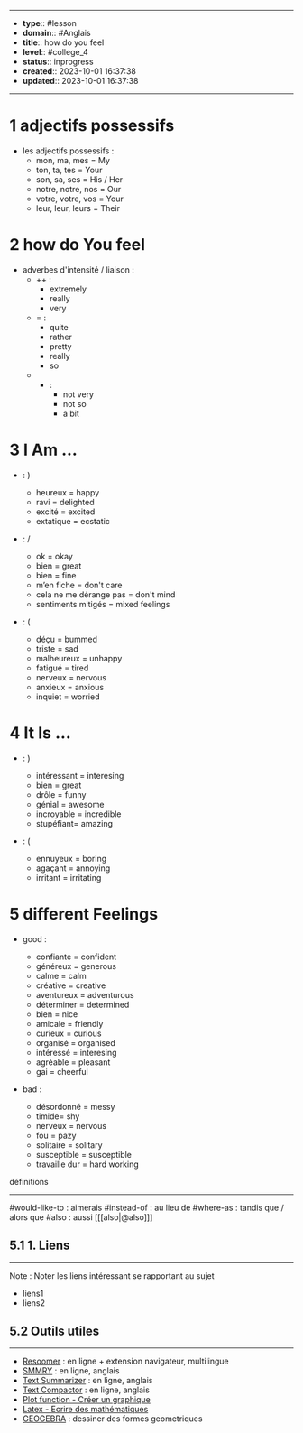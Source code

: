 


---
- **type**:: #lesson
- **domain**:: #Anglais
- **title**:: how do you feel 
- **level**:: #college_4
- **status**:: inprogress
- **created**:: 2023-10-01 16:37:38
- **updated**:: 2023-10-01 16:37:38
---

# 1	adjectifs possessifs

- les adjectifs possessifs :
	- mon, ma, mes = My
	- ton, ta, tes = Your
	- son, sa, ses = His / Her
	- notre, notre, nos = Our
	- votre, votre, vos = Your
	- leur, leur, leurs = Their

# 2	how do You feel 

- adverbes d'intensité / liaison :
	- ++ :
		- extremely
		- really
		- very
	-  = :
		- quite
		- rather
		- pretty
		- really
		- so
	- - :
		- not very
		- not so 
		- a bit


# 3	I Am …

- : ) 
	- heureux = happy
	- ravi = delighted
	- excité = excited 
	- extatique = ecstatic

- : /
	- ok = okay
	- bien = great
	- bien = fine
	- m’en fiche = don't care
	- cela ne me dérange pas = don't mind
	- sentiments mitigés = mixed feelings

- : (
	- déçu = bummed
	- triste = sad
	- malheureux = unhappy
	- fatigué = tired
	- nerveux = nervous
	- anxieux = anxious 
	- inquiet = worried

# 4	It Is …

- : )
	- intéressant = interesing
	- bien = great
	- drôle = funny
	- génial = awesome
	- incroyable = incredible
	- stupéfiant= amazing

- : (
	- ennuyeux = boring
	- agaçant = annoying
	- irritant = irritating

# 5	different Feelings

- good :
	- confiante = confident
	- généreux = generous
	- calme = calm
	- créative = creative
	- aventureux = adventurous
	- déterminer = determined
	- bien = nice
	- amicale = friendly
	- curieux = curious
	- organisé = organised
	- intéressé = interesing
	- agréable = pleasant
	- gai = cheerful

- bad :
	- désordonné = messy
	- timide= shy
	- nerveux = nervous
	- fou = pazy
	- solitaire = solitary
	- susceptible = susceptible
	- travaille dur = hard working


définitions

---
#would-like-to : aimerais
#instead-of : au lieu de
#where-as : tandis que / alors que 
#also : aussi
[[[also|@also]]]


## 5.1	1. Liens
---

Note :  Noter les liens intéressant se rapportant au sujet

- liens1
- liens2



## 5.2	Outils utiles
---

-   [Resoomer](https://resoomer.com/fr) : en ligne + extension navigateur, multilingue
-   [SMMRY](https://smmry.com/) : en ligne, anglais
-   [Text Summarizer](http://textsummarization.net/text-summarizer) : en ligne, anglais
-   [Text Compactor](https://www.textcompactor.com/) : en ligne, anglais
- [Plot function - Créer un graphique](https://github.com/leonhma/obsidian-functionplot)
- [Latex - Ecrire des mathématiques](https://fr.wikibooks.org/wiki/LaTeX/%C3%89crire_des_math%C3%A9matiques)
- [GEOGEBRA](https://www.geogebra.org/geometry?lang=fr) : dessiner des formes geometriques 